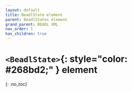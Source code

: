 ```yaml
---
layout: default
title: BeadlState element
parent: BeadlStates element
grand_parent: BEADL XML
nav_order: 1
has_children: true
---
```

# `<BeadlState>`{: style="color: #268bd2;" } element
{: .no_toc}